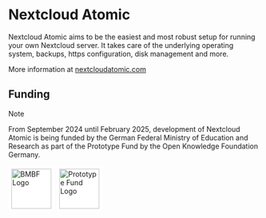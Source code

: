 # Nextcloud Atomic

Nextcloud Atomic aims to be the easiest and most robust setup for running your own Nextcloud server. It takes care of the underlying operating system, backups, https configuration, disk management and more.

More information at [nextcloudatomic.com](https://nextcloudatomic.com)

## Funding

> [!NOTE]
> From September 2024 until February 2025, development of Nextcloud Atomic is being funded by the German Federal Ministry of Education and Research as part of the Prototype Fund by the Open Knowledge Foundation Germany.
>
> <img height=80 style="padding: 6px; background-color: white; border-radius: 5px;" alt="BMBF Logo" src="https://nextcloudatomic.com/funding/bmbf_logo.svg">
> <img height="80" style="padding: 6px; background-color: white; border-radius: 5px;" alt="Prototype Fund Logo" src="https://nextcloudatomic.com/funding/prototypefund_logo.png">
